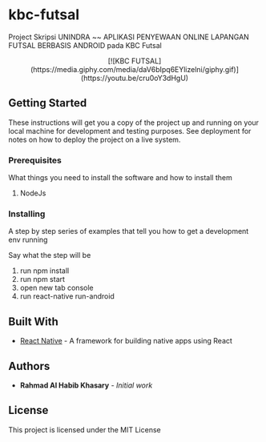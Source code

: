 # kbc-futsal

Project Skripsi UNINDRA ~~ APLIKASI PENYEWAAN ONLINE LAPANGAN FUTSAL BERBASIS ANDROID pada KBC Futsal

<center>[![KBC FUTSAL](https://media.giphy.com/media/daV6bIpq6EYlizelni/giphy.gif)](https://youtu.be/cru0oY3dHgU)</center>

## Getting Started

These instructions will get you a copy of the project up and running on your local machine for development and testing purposes. See deployment for notes on how to deploy the project on a live system.

### Prerequisites

What things you need to install the software and how to install them

1. NodeJs

### Installing

A step by step series of examples that tell you how to get a development env running

Say what the step will be

1. run npm install
2. run npm start
3. open new tab console
4. run react-native run-android

## Built With

* [React Native](https://facebook.github.io/react-native/) - A framework for building native apps using React

## Authors

* **Rahmad Al Habib Khasary** - *Initial work*

## License

This project is licensed under the MIT License
